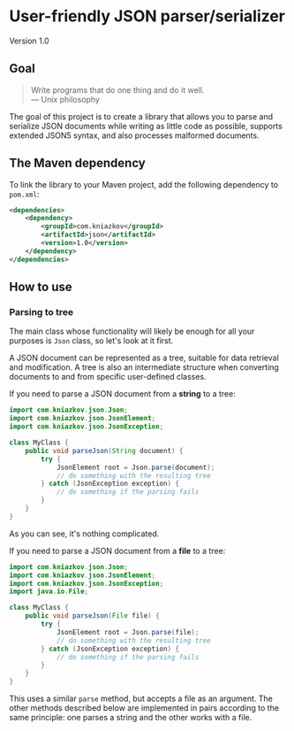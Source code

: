 # User-friendly JSON parser/serializer

Version 1.0

## Goal

> Write programs that do one thing and do it well. \
― Unix philosophy

The goal of this project is to create a library that allows you to parse and serialize JSON documents
while writing as little code as possible, supports extended JSON5 syntax, and also processes malformed documents.

## The Maven dependency

To link the library to your Maven project, add the following dependency to `pom.xml`:
```xml
<dependencies>
    <dependency>
        <groupId>com.kniazkov</groupId>
        <artifactId>json</artifactId>
        <version>1.0</version>
    </dependency>
</dependencies>
```

## How to use

### Parsing to tree

The main class whose functionality will likely be enough for all your purposes is `Json` class,
so let's look at it first. 

A JSON document can be represented as a tree, suitable for data retrieval and modification.
A tree is also an intermediate structure when converting documents to and from specific
user-defined classes.

If you need to parse a JSON document from a **string** to a tree:

```java
import com.kniazkov.json.Json;
import com.kniazkov.json.JsonElement;
import com.kniazkov.json.JsonException;

class MyClass {
    public void parseJson(String document) {
        try {
            JsonElement root = Json.parse(document);
            // do something with the resulting tree
        } catch (JsonException exception) {
            // do something if the parsing fails
        }
    }
}
```

As you can see, it's nothing complicated.

If you need to parse a JSON document from a **file** to a tree:

```java
import com.kniazkov.json.Json;
import com.kniazkov.json.JsonElement;
import com.kniazkov.json.JsonException;
import java.io.File;

class MyClass {
    public void parseJson(File file) {
        try {
            JsonElement root = Json.parse(file);
            // do something with the resulting tree
        } catch (JsonException exception) {
            // do something if the parsing fails
        }
    }
}
```

This uses a similar `parse` method, but accepts a file as an argument.
The other methods described below are implemented in pairs according to the same principle:
one parses a string and the other works with a file.

